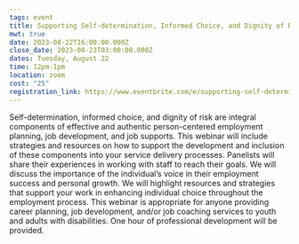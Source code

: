 ```yaml
---
tags: event
title: Supporting Self-determination, Informed Choice, and Dignity of Risk
mwt: true
date: 2023-08-22T16:00:00.000Z
close_date: 2023-08-23T03:00:00.000Z
dates: Tuesday, August 22
time: 12pm-1pm
location: zoom
cost: "25"
registration_link: https://www.eventbrite.com/e/supporting-self-determination-informed-choice-and-dignity-of-risk-tickets-608669997347
---
```

Self-determination, informed choice, and dignity of risk are integral components of effective and authentic person-centered employment planning, job development, and job supports. This webinar will include strategies and resources on how to support the development and inclusion of these components into your service delivery processes. Panelists will share their experiences in working with staff to reach their goals. We will discuss the importance of the individual’s voice in their employment success and personal growth. We will highlight resources and strategies that support your work in enhancing individual choice throughout the employment process. This webinar is appropriate for anyone providing career planning, job development, and/or job coaching services to youth and adults with disabilities. One hour of professional development will be provided.